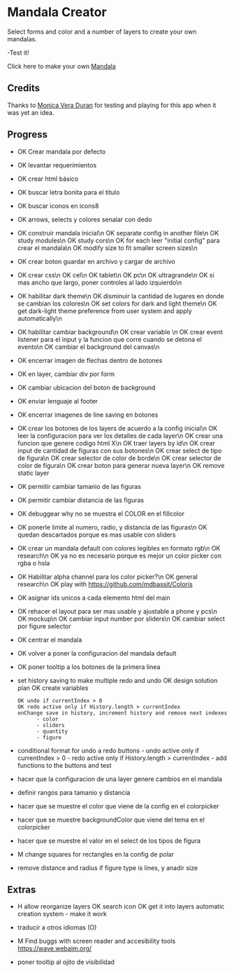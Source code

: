 
# Mandala Creator

Select forms and color and a number of layers to create your own mandalas.

-Test it! 

Click here to make your own [Mandala](https://naveduran.github.io/mandala_creator/)

## Credits

Thanks to [Monica Vera Duran](https://www.linkedin.com/in/monica-vera-duran-91b46b278/) for testing and playing for this app when it was yet an idea.

## Progress

- OK Crear mandala por defecto
- OK levantar requerimientos
- OK crear html básico
- OK buscar letra bonita para el título
- OK buscar iconos en icons8
- OK arrows, selects y colores senalar con dedo
- OK construir mandala inicial\n
      OK separate config in another file\n
      OK study modules\n
      OK study cors\n
      OK for each leer "initial config" para crear el mandala\n
      OK modify size to fit smaller screen sizes\n
- OK crear boton guardar en archivo y cargar de archivo
- OK crear css\n
      OK cel\n
      OK tablet\n
      OK pc\n
      OK ultragrande\n
      OK si mas ancho que largo, poner controles al lado izquierdo\n
- OK habilitar dark theme\n
      OK disminuir la cantidad de lugares en donde se cambian los colores\n
      OK set colors for dark and light theme\n
      OK get dark-light theme preference from user system and apply automatically\n
- OK habilitar cambiar background\n
      OK crear variable \n
      OK crear event listener para el input y la funcion que corre cuando se detona el evento\n
      OK cambiar el background del canvas\n
- OK encerrar imagen de flechas dentro de botones
- OK en layer, cambiar div por form
- OK cambiar ubicacion del boton de background
- OK enviar lenguaje al footer
- OK encerrar imagenes de line saving en botones
- OK crear los botones de los layers de acuerdo a la config inicial\n
      OK leer la configuracion para ver los detalles de cada layer\n
      OK crear una funcion que genere codigo html X\n
      OK traer layers by id\n
      OK crear input de cantidad de figuras con sus botones\n
      OK crear select de tipo de figura\n
      OK crear selector de color de borde\n
      OK crear selector de color de figura\n
      OK crear boton para generar nueva layer\n
      OK remove static layer

- OK permitir cambiar tamanio de las figuras
- OK permitir cambiar distancia de las figuras
- OK debuggear why no se muestra el COLOR en el fillcolor
- OK ponerle limite al numero, radio, y distancia de las figuras\n
      OK quedan descartados porque es mas usable con sliders

- OK crear un mandala default con colores legibles en formato rgb\n
      OK research\n
      OK ya no es necesario porque es mejor un color picker con rgba o hsla 

- OK Habilitar alpha channel para los color picker?\n
      OK general research\n
      OK play with https://github.com/mdbassit/Coloris

- OK asignar ids unicos a cada elemento html del main 

- OK rehacer el layout para ser mas usable y ajustable a phone y pcs\n
      OK mockup\n
      OK cambiar input number por sliders\n
      OK cambiar select por figure selector

- OK centrar el mandala
- OK volver a poner la configuracion del mandala default
- OK poner tooltip a los botones de la primera linea

- set history saving to make multiple redo and undo
      OK design solution plan
      OK create variables

      OK undo if currentIndex > 0
      OK redo active only if History.length > currentIndex
      onChange save in history, increment history and remove next indexes
            - color
            - sliders
            - quantity
            - figure




- conditional format for undo a redo buttons
      - undo active only if currentIndex > 0
      - redo active only if History.length > currentIndex
      - add functions to the buttons and test

- hacer que la configuracion de una layer genere cambios en el mandala

- definir rangos para tamanio y distancia

- hacer que se muestre el color que viene de la config en el colorpicker
- hacer que se muestre backgroundColor que viene del tema en el colorpicker
- hacer que se muestre el valor en el select de los tipos de figura

- M change squares for rectangles en la config de polar

- remove distance and radius if figure type is lines, y anadir size


## Extras

- H allow reorganize layers
      OK search icon
      OK get it into layers automatic creation system
      - make it work
- traducir a otros idiomas (O)
- M Find buggs with screen reader and accesibility tools
      https://wave.webaim.org/

- poner tooltip al ojito de visibilidad
